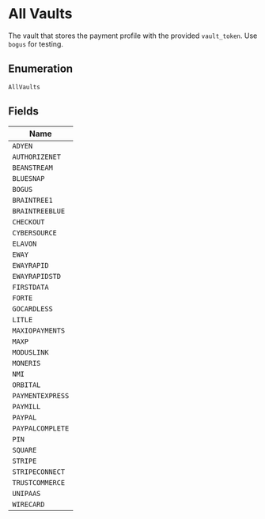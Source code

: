 
# All Vaults

The vault that stores the payment profile with the provided `vault_token`. Use `bogus` for testing.

## Enumeration

`AllVaults`

## Fields

| Name |
|  --- |
| `ADYEN` |
| `AUTHORIZENET` |
| `BEANSTREAM` |
| `BLUESNAP` |
| `BOGUS` |
| `BRAINTREE1` |
| `BRAINTREEBLUE` |
| `CHECKOUT` |
| `CYBERSOURCE` |
| `ELAVON` |
| `EWAY` |
| `EWAYRAPID` |
| `EWAYRAPIDSTD` |
| `FIRSTDATA` |
| `FORTE` |
| `GOCARDLESS` |
| `LITLE` |
| `MAXIOPAYMENTS` |
| `MAXP` |
| `MODUSLINK` |
| `MONERIS` |
| `NMI` |
| `ORBITAL` |
| `PAYMENTEXPRESS` |
| `PAYMILL` |
| `PAYPAL` |
| `PAYPALCOMPLETE` |
| `PIN` |
| `SQUARE` |
| `STRIPE` |
| `STRIPECONNECT` |
| `TRUSTCOMMERCE` |
| `UNIPAAS` |
| `WIRECARD` |

